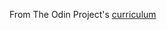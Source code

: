 From The Odin Project's [curriculum](http://www.theodinproject.com/courses/html5-and-css3/lessons/html-forms)
